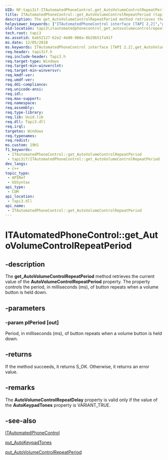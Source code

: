 ```yaml
---
UID: NF:tapi3if.ITAutomatedPhoneControl.get_AutoVolumeControlRepeatPeriod
title: ITAutomatedPhoneControl::get_AutoVolumeControlRepeatPeriod (tapi3if.h)
description: The get_AutoVolumeControlRepeatPeriod method retrieves the current value of the AutoVolumeControlRepeatPeriod property. The property controls the period, in milliseconds (ms), of button repeats when a volume button is held down.
helpviewer_keywords: ["ITAutomatedPhoneControl interface [TAPI 2.2]","get_AutoVolumeControlRepeatPeriod method","ITAutomatedPhoneControl.get_AutoVolumeControlRepeatPeriod","ITAutomatedPhoneControl::get_AutoVolumeControlRepeatPeriod","_tapi3_itautomatedphonecontrol_get_autovolumecontrolrepeatperiod","get_AutoVolumeControlRepeatPeriod","get_AutoVolumeControlRepeatPeriod method [TAPI 2.2]","get_AutoVolumeControlRepeatPeriod method [TAPI 2.2]","ITAutomatedPhoneControl interface","tapi3.itautomatedphonecontrol_get_autovolumecontrolrepeatperiod","tapi3if/ITAutomatedPhoneControl::get_AutoVolumeControlRepeatPeriod"]
old-location: tapi3\itautomatedphonecontrol_get_autovolumecontrolrepeatperiod.htm
tech.root: tapi3
ms.assetid: 6ab52127-62e2-4e80-980a-8b29b51fa91f
ms.date: 12/05/2018
ms.keywords: ITAutomatedPhoneControl interface [TAPI 2.2],get_AutoVolumeControlRepeatPeriod method, ITAutomatedPhoneControl.get_AutoVolumeControlRepeatPeriod, ITAutomatedPhoneControl::get_AutoVolumeControlRepeatPeriod, _tapi3_itautomatedphonecontrol_get_autovolumecontrolrepeatperiod, get_AutoVolumeControlRepeatPeriod, get_AutoVolumeControlRepeatPeriod method [TAPI 2.2], get_AutoVolumeControlRepeatPeriod method [TAPI 2.2],ITAutomatedPhoneControl interface, tapi3.itautomatedphonecontrol_get_autovolumecontrolrepeatperiod, tapi3if/ITAutomatedPhoneControl::get_AutoVolumeControlRepeatPeriod
req.header: tapi3if.h
req.include-header: Tapi3.h
req.target-type: Windows
req.target-min-winverclnt: 
req.target-min-winversvr: 
req.kmdf-ver: 
req.umdf-ver: 
req.ddi-compliance: 
req.unicode-ansi: 
req.idl: 
req.max-support: 
req.namespace: 
req.assembly: 
req.type-library: 
req.lib: Uuid.lib
req.dll: Tapi3.dll
req.irql: 
targetos: Windows
req.typenames: 
req.redist: 
ms.custom: 19H1
f1_keywords:
 - ITAutomatedPhoneControl::get_AutoVolumeControlRepeatPeriod
 - tapi3if/ITAutomatedPhoneControl::get_AutoVolumeControlRepeatPeriod
dev_langs:
 - c++
topic_type:
 - APIRef
 - kbSyntax
api_type:
 - COM
api_location:
 - Tapi3.dll
api_name:
 - ITAutomatedPhoneControl::get_AutoVolumeControlRepeatPeriod
---
```


# ITAutomatedPhoneControl::get_AutoVolumeControlRepeatPeriod


## -description

The 
<b>get_AutoVolumeControlRepeatPeriod</b> method retrieves the current value of the <b>AutoVolumeControlRepeatPeriod</b> property. The property controls the period, in milliseconds (ms), of button repeats when a volume button is held down.

## -parameters

### -param plPeriod [out]

Period, in milliseconds (ms), of button repeats when a volume button is held down.

## -returns

If the method succeeds, it returns S_OK. Otherwise, it returns an error value.

## -remarks

The <b>AutoVolumeControlRepeatDelay</b> property is valid only if the value of the <b>AutoKeypadTones</b> property is VARIANT_TRUE.

## -see-also

<a href="/windows/desktop/api/tapi3if/nn-tapi3if-itautomatedphonecontrol">ITAutomatedPhoneControl</a>



<a href="/windows/desktop/api/tapi3if/nf-tapi3if-itautomatedphonecontrol-put_autokeypadtones">put_AutoKeypadTones</a>



<a href="/windows/desktop/api/tapi3if/nf-tapi3if-itautomatedphonecontrol-put_autovolumecontrolrepeatperiod">put_AutoVolumeControlRepeatPeriod</a>

